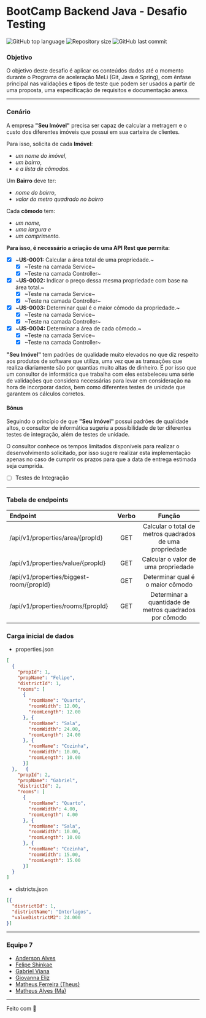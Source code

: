 # BootCamp Backend Java - Desafio Testing
<p>
    <img alt="GitHub top language" src="https://img.shields.io/github/languages/top/matheusFerreira-meli/testing-desafio-I">
    <img alt="Repository size" src="https://img.shields.io/github/repo-size/matheusFerreira-meli/testing-desafio-I">
    <img alt="GitHub last commit" src="https://img.shields.io/github/last-commit/matheusFerreira-meli/testing-desafio-I">
</p>


### Objetivo
O objetivo deste desafio é aplicar os conteúdos dados até o momento durante o
Programa de aceleração MeLi (Git, Java e Spring), com ênfase principal nas validações e
tipos de teste que podem ser usados a partir de uma proposta, uma especificação de
requisitos e documentação anexa.

---

### Cenário

A empresa **"Seu Imóvel"** precisa ser capaz de calcular a metragem e o custo dos
diferentes imóveis que possui em sua carteira de clientes.

Para isso, solicita de cada **Imóvel**:

- _um nome do imóvel_,
- _um bairro_,
- _e a lista de cômodos._

Um **Bairro** deve ter:

- _nome do bairro_,
- _valor do metro quadrado no bairro_

Cada **cômodo** tem:

- _um nome,_
- _uma largura e_
- _um comprimento._

**Para isso, é necessário a criação de uma API Rest que permita:**

- [x] ~**US-0001:** Calcular a área total de uma propriedade.~
    - [x] ~Teste na camada Service~
    - [x] ~Teste na camada Controller~
- [x] ~**US-0002:** Indicar o preço dessa mesma propriedade com base na área total.~
    - [x] ~Teste na camada Service~
    - [x] ~Teste na camada Controller~
- [x] ~**US-0003:** Determinar qual é o maior cômodo da propriedade.~
    - [x] ~Teste na camada Service~
    - [x] ~Teste na camada Controller~
- [x] ~**US-0004:** Determinar a área de cada cômodo.~
    - [x] ~Teste na camada Service~
    - [x] ~Teste na camada Controller~

**"Seu Imóvel"** tem padrões de qualidade muito elevados no que diz respeito aos
produtos de software que utiliza, uma vez que as transações que realiza diariamente
são por quantias muito altas de dinheiro. É por isso que um consultor de informática
que trabalha com eles estabeleceu uma série de validações que considera necessárias
para levar em consideração na hora de incorporar dados, bem como diferentes testes
de unidade que garantem os cálculos corretos.


#### Bônus
Seguindo o princípio de que **"Seu Imóvel"** possui padrões de qualidade altos, o
consultor de informática sugeriu a possibilidade de ter diferentes testes de integração,
além de testes de unidade.

O consultor conhece os tempos limitados disponíveis para realizar o desenvolvimento
solicitado, por isso sugere realizar esta implementação apenas no caso de cumprir os
prazos para que a data de entrega estimada seja cumprida.

- [ ] Testes de Integração 


---

### Tabela de endpoints

| Endpoint                                 | Verbo |                         Função                          |
|:-----------------------------------------|:-----:|:-------------------------------------------------------:|
| /api/v1/properties/area/{propId}         |  GET  | Calcular o total de metros quadrados de uma propriedade |
| /api/v1/properties/value/{propId}        |  GET  |           Calcular o valor de uma propriedade           |
| /api/v1/properties/biggest-room/{propId} |  GET  |            Determinar qual é o maior cômodo             |
| /api/v1/properties/rooms/{propId}        |  GET  | Determinar a quantidade de metros quadrados por cômodo  |

### Carga inicial de dados

- properties.json
```json
[
  {
    "propId": 1,
    "propName": "Felipe",
    "districtId": 1,
    "rooms": [
      {
        "roomName": "Quarto",
        "roomWidth": 12.00,
        "roomLength": 12.00
      }, {
        "roomName": "Sala",
        "roomWidth": 24.00,
        "roomLength": 24.00
      }, {
        "roomName": "Cozinha",
        "roomWidth": 10.00,
        "roomLength": 10.00
      }]
  },   {
    "propId": 2,
    "propName": "Gabriel",
    "districtId": 2,
    "rooms": [
      {
        "roomName": "Quarto",
        "roomWidth": 4.00,
        "roomLength": 4.00
      }, {
        "roomName": "Sala",
        "roomWidth": 10.00,
        "roomLength": 10.00
      }, {
        "roomName": "Cozinha",
        "roomWidth": 15.00,
        "roomLength": 15.00
      }]
  }
]
```
- districts.json
```json
[{
  "districtId": 1,
  "districtName": "Interlagos",
  "valueDistrictM2": 24.000
}]
```

---

### Equipe 7

- [Anderson Alves](https://github.com/andmalves)
- [Felipe Shinkae](https://github.com/fyshinkae)
- [Gabriel Viana](https://github.com/gabvteixeira)
- [Giovanna Eliz](https://github.com/giovannaelizs)
- [Matheus Ferreira (Theus)](https://github.com/matheusFerreira-meli)
- [Matheus Alves (Ma)](https://github.com/matheusaralves)


---
Feito com 💛 
